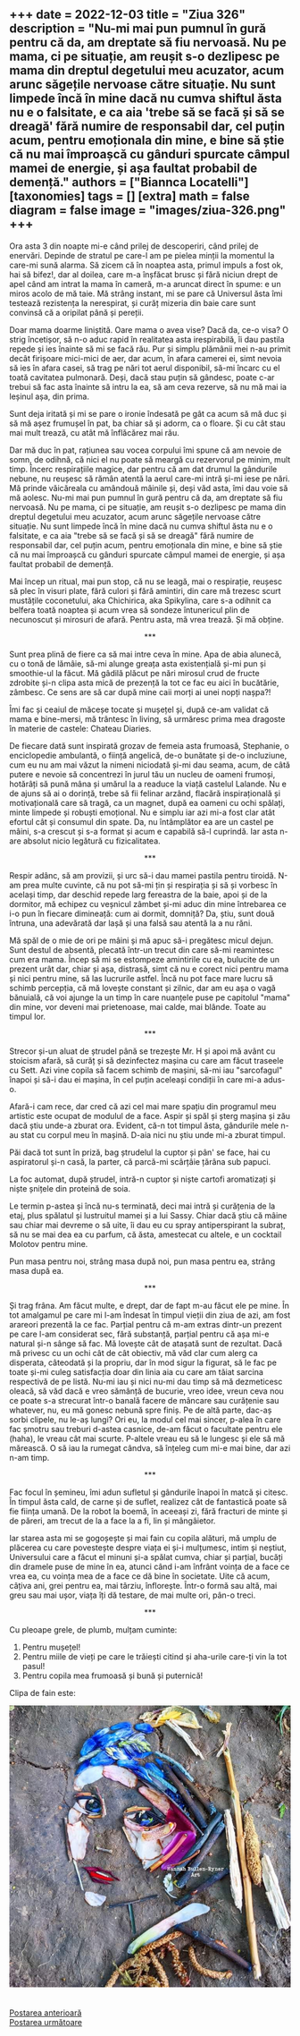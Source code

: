 
+++
date = 2022-12-03
title = "Ziua 326"
description = "Nu-mi mai pun pumnul în gură pentru că da, am dreptate să fiu nervoasă. Nu pe mama, ci pe situație, am reușit s-o dezlipesc pe mama din dreptul degetului meu acuzator, acum arunc săgețile nervoase către situație. Nu sunt limpede încă în mine dacă nu cumva shiftul ăsta nu e o falsitate, e ca aia 'trebe să se facă și să se dreagă' fără numire de responsabil dar, cel puțin acum, pentru emoționala din mine, e bine să știe că nu mai împroașcă cu gânduri spurcate câmpul mamei de energie, și așa faultat probabil de demență."
authors = ["Biannca Locatelli"]
[taxonomies]
tags = []
[extra]
math = false
diagram = false
image = "images/ziua-326.png"
+++
---

Ora asta 3 din noapte mi-e când prilej de descoperiri, când prilej de enervări. Depinde de stratul pe care-l am pe pielea minții la momentul la care-mi sună alarma. Să zicem că în noaptea asta, primul impuls a fost ok, hai să bifez!, dar al doilea, care m-a înșfăcat brusc și fără niciun drept de apel când am intrat la mama în cameră, m-a aruncat direct în spume: e un miros acolo de mă taie. Mă strâng instant, mi se pare că Universul ăsta îmi testează rezistența la nerespirat, și curăț mizeria din baie care sunt convinsă că a oripilat până și pereții.

Doar mama doarme liniștită. Oare mama o avea vise? Dacă da, ce-o visa? O strig încetișor, să n-o aduc rapid în realitatea asta irespirabilă, îi dau pastila repede și ies înainte să mi se facă rău. Pur și simplu plămânii mei n-au primit decât firișoare mici-mici de aer, dar acum, în afara camerei ei, simt nevoia să ies în afara casei, să trag pe nări tot aerul disponibil, să-mi încarc cu el toată cavitatea pulmonară. Deși, dacă stau puțin să gândesc, poate c-ar trebui să fac asta înainte să intru la ea, să am ceva rezerve, să nu mă mai ia leșinul așa, din prima.

Sunt deja iritată și mi se pare o ironie îndesată pe gât ca acum să mă duc și să mă așez frumușel în pat, ba chiar să și adorm, ca o floare. Și cu cât stau mai mult trează, cu atât mă înflăcărez mai rău.

Dar mă duc în pat, rațiunea sau vocea corpului îmi spune că am nevoie de somn, de odihnă, că nici el nu poate să meargă cu rezervorul pe minim, mult timp. Încerc respirațiile magice, dar pentru că am dat drumul la gândurile nebune, nu reușesc să rămân atentă la aerul care-mi intră și-mi iese pe nări. Mă prinde văicăreala cu amândouă mâinile și, deși văd asta, îmi dau voie să mă aolesc. Nu-mi mai pun pumnul în gură pentru că da, am dreptate să fiu nervoasă. Nu pe mama, ci pe situație, am reușit s-o dezlipesc pe mama din dreptul degetului meu acuzator, acum arunc săgețile nervoase către situație. Nu sunt limpede încă în mine dacă nu cumva shiftul ăsta nu e o falsitate, e ca aia "trebe să se facă și să se dreagă" fără numire de responsabil dar, cel puțin acum, pentru emoționala din mine, e bine să știe că nu mai împroașcă cu gânduri spurcate câmpul mamei de energie, și așa faultat probabil de demență.

Mai încep un ritual, mai pun stop, că nu se leagă, mai o respirație, reușesc să plec în visuri plate, fără culori și fără amintiri, din care mă trezesc scurt mustățile coconetului, aka Chichirica, aka Spikylina, care s-a odihnit ca belfera toată noaptea și acum vrea să sondeze întunericul plin de necunoscut și mirosuri de afară. Pentru asta, mă vrea trează. Și mă obține.

<p style="text-align: center;">***</p>

Sunt prea plină de fiere ca să mai intre ceva în mine. Apa de abia alunecă, cu o tonă de lămâie, să-mi alunge greața asta existențială și-mi pun și smoothie-ul la făcut. Mă gâdilă plăcut pe nări mirosul crud de fructe zdrobite și-n clipa asta mică de prezență la tot ce fac eu aici în bucătărie, zâmbesc. Ce sens are să car după mine caii morți ai unei nopți nașpa?!

Îmi fac și ceaiul de măceșe tocate și mușețel și, după ce-am validat că mama e bine-mersi, mă trântesc în living, să urmăresc prima mea dragoste în materie de castele: Chateau Diaries.

De fiecare dată sunt inspirată grozav de femeia asta frumoasă, Stephanie, o enciclopedie ambulantă, o ființă angelică, de-o bunătate și de-o incluziune, cum eu nu am mai văzut la nimeni niciodată și-mi dau seama, acum, de câtă putere e nevoie să concentrezi în jurul tău un nucleu de oameni frumoși, hotărâți să pună mâna și umărul la a readuce la viață castelul Lalande. Nu e de ajuns să ai o dorință, trebe să fii felinar arzând, flacără inspirațională și motivațională care să tragă, ca un magnet, după ea oameni cu ochi spălați, minte limpede și robuști emoțional. Nu e simplu iar azi mi-a fost clar atât efortul cât și consumul din spate. Da, nu întâmplător ea are un castel pe mâini, s-a crescut și s-a format și acum e capabilă să-l cuprindă. Iar asta n-are absolut nicio legătură cu fizicalitatea.

<p style="text-align: center;">***</p>

Respir adânc, să am provizii, și urc să-i dau mamei pastila pentru tiroidă. N-am prea multe cuvinte, că nu pot să-mi țin și respirația și să și vorbesc în același timp, dar deschid repede larg fereastra de la baie, apoi și de la dormitor, mă echipez cu veșnicul zâmbet și-mi aduc din mine întrebarea ce i-o pun în fiecare dimineață: cum ai dormit, domniță? Da, știu, sunt două întruna, una adevărată dar lașă și una falsă sau atentă la a nu răni.

Mă spăl de o mie de ori pe mâini și mă apuc să-i pregătesc micul dejun. Sunt destul de absentă, plecată într-un trecut din care să-mi reamintesc cum era mama. Încep să mi se estompeze amintirile cu ea, bulucite de un prezent urât dar, chiar și așa, distrasă, simt că nu e corect nici pentru mama și nici pentru mine, să las lucrurile astfel. Încă nu pot face mare lucru să schimb percepția, că mă lovește constant și zilnic, dar am eu așa o vagă bănuială, că voi ajunge la un timp în care nuanțele puse pe capitolul "mama" din mine, vor deveni mai prietenoase, mai calde, mai blânde. Toate au timpul lor.

<p style="text-align: center;">***</p>

Strecor și-un aluat de ștrudel până se trezește Mr. H și apoi mă avânt cu stoicism afară, să curăț și să dezinfectez mașina cu care am făcut traseele cu Sett. Azi vine copila să facem schimb de mașini, să-mi iau "sarcofagul" înapoi și să-i dau ei mașina, în cel puțin aceleași condiții în care mi-a adus-o.

Afară-i cam rece, dar cred că azi cel mai mare spațiu din programul meu artistic este ocupat de modulul de a face. Aspir și spăl și șterg mașina și zău dacă știu unde-a zburat ora. Evident, că-n tot timpul ăsta, gândurile mele n-au stat cu corpul meu în mașină. D-aia nici nu știu unde mi-a zburat timpul.

Păi dacă tot sunt în priză, bag ștrudelul la cuptor și pân' se face, hai cu aspiratorul și-n casă, la parter, că parcă-mi scârțâie țărâna sub papuci.

La foc automat, după ștrudel, intră-n cuptor și niște cartofi aromatizați și niște șnițele din proteină de soia.

Le termin p-astea și încă nu-s terminată, deci mai intră și curățenia de la etaj, plus spălatul și lustruitul mamei și a lui Sassy. Chiar dacă știu că mâine sau chiar mai devreme o să uite, îi dau eu cu spray antiperspirant la subraț, să nu se mai dea ea cu parfum, că ăsta, amestecat cu altele, e un cocktail Molotov pentru mine.

Pun masa pentru noi, strâng masa după noi, pun masa pentru ea, strâng masa după ea.

<p style="text-align: center;">***</p>

Și trag frâna. Am făcut multe, e drept, dar de fapt m-au făcut ele pe mine. În tot amalgamul pe care mi l-am îndesat în timpul vieții din ziua de azi, am fost arareori prezentă la ce fac. Parțial pentru că m-am extras dintr-un prezent pe care l-am considerat sec, fără substanță, parțial pentru că așa mi-e natural și-n sânge să fac. Mă lovește cât de atașată sunt de rezultat. Dacă mă privesc cu un ochi cât de cât obiectiv, mă văd clar cum alerg ca disperata, câteodată și la propriu, dar în mod sigur la figurat, să le fac pe toate și-mi culeg satisfacția doar din linia aia cu care am tăiat sarcina respectivă de pe listă. Nu-mi iau și nici nu-mi dau timp să mă dezmeticesc oleacă, să văd dacă e vreo sămânță de bucurie, vreo idee, vreun ceva nou ce poate s-a strecurat într-o banală facere de mâncare sau curățenie sau whatever, nu, eu mă gonesc nebună spre finiș. Pe de altă parte, dac-aș sorbi clipele, nu le-aș lungi? Ori eu, la modul cel mai sincer, p-alea în care fac șmotru sau treburi d-astea casnice, de-am făcut o facultate pentru ele (haha), le vreau cât mai scurte. P-altele vreau eu să le lungesc și ele să mă mărească. O să iau la rumegat cândva, să înțeleg cum mi-e mai bine, dar azi n-am timp.

<p style="text-align: center;">***</p>

Fac focul în șemineu, îmi adun sufletul și gândurile înapoi în matcă și citesc. În timpul ăsta cald, de carne și de suflet, realizez cât de fantastică poate să fie ființa umană. De la robot la boemă, în aceeași zi, fără fracturi de minte și de păreri, am trecut de la a face la a fi, lin și mângâietor.

Iar starea asta mi se gogoșește și mai fain cu copila alături, mă umplu de plăcerea cu care povestește despre viața ei și-i mulțumesc, intim și neștiut, Universului care a făcut el minuni și-a spălat cumva, chiar și parțial, bucăți din dramele puse de mine în ea, atunci când i-am înfrânt voința de a face ce vrea ea, cu voința mea de a face ce dă bine în societate. Uite că acum, câțiva ani, grei pentru ea, mai târziu, înflorește. Într-o formă sau altă, mai greu sau mai ușor, viața îți dă testare, de mai multe ori, pân-o treci.

<p style="text-align: center;">***</p>

Cu pleoape grele, de plumb, mulțam cuminte:
1. Pentru mușețel!
2. Pentru miile de vieți pe care le trăiești citind și aha-urile care-ți vin la tot pasul!
3. Pentru copila mea frumoasă și bună și puternică!

Clipa de fain este:

<div class="flex justify-center">
  <img src="images/326.jpeg" />
</div>

<br/>

<br/>

<div class="flex justify-between">
  <div>
    <a href="/blog/ziua-325/">Postarea anterioară</a>
  </div>
  <div>
    <a href="/blog/ziua-327/">Postarea următoare</a>
  </div>
</div>
